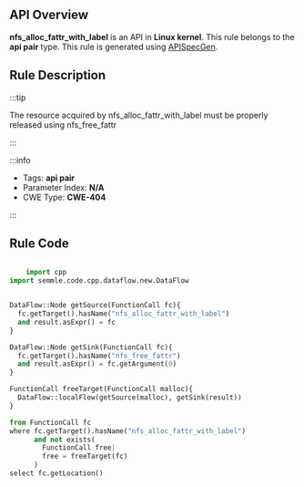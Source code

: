 ---
---


## API Overview
**nfs_alloc_fattr_with_label** is an API in **Linux kernel**. This rule belongs to the **api pair** type. This rule is generated using [APISpecGen](../../tools/APISpecGen).
## Rule Description

:::tip

The resource acquired by nfs_alloc_fattr_with_label must be properly released using nfs_free_fattr

:::

:::info

- Tags: **api pair**
- Parameter Index: **N/A**
- CWE Type: **CWE-404**

:::

## Rule Code
```python

    import cpp
import semmle.code.cpp.dataflow.new.DataFlow


DataFlow::Node getSource(FunctionCall fc){
  fc.getTarget().hasName("nfs_alloc_fattr_with_label")
  and result.asExpr() = fc
}

DataFlow::Node getSink(FunctionCall fc){
  fc.getTarget().hasName("nfs_free_fattr")
  and result.asExpr() = fc.getArgument(0)
}

FunctionCall freeTarget(FunctionCall malloc){
  DataFlow::localFlow(getSource(malloc), getSink(result))
}

from FunctionCall fc
where fc.getTarget().hasName("nfs_alloc_fattr_with_label")
      and not exists(
        FunctionCall free| 
        free = freeTarget(fc)
      )
select fc.getLocation()

    
```